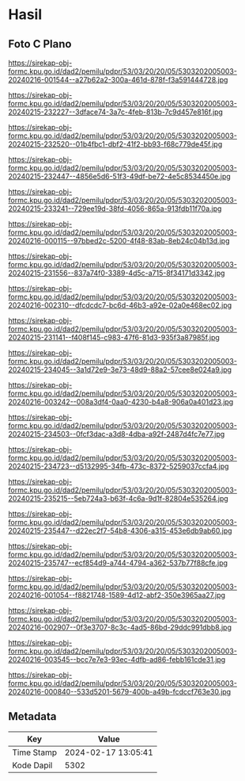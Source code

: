 # Hasil

## Foto C Plano

https://sirekap-obj-formc.kpu.go.id/dad2/pemilu/pdpr/53/03/20/20/05/5303202005003-20240216-001544--a27b62a2-300a-461d-878f-f3a591444728.jpg

https://sirekap-obj-formc.kpu.go.id/dad2/pemilu/pdpr/53/03/20/20/05/5303202005003-20240215-232227--3dface74-3a7c-4feb-813b-7c9d457e816f.jpg

https://sirekap-obj-formc.kpu.go.id/dad2/pemilu/pdpr/53/03/20/20/05/5303202005003-20240215-232520--01b4fbc1-dbf2-41f2-bb93-f68c779de45f.jpg

https://sirekap-obj-formc.kpu.go.id/dad2/pemilu/pdpr/53/03/20/20/05/5303202005003-20240215-232447--4856e5d6-51f3-49df-be72-4e5c8534450e.jpg

https://sirekap-obj-formc.kpu.go.id/dad2/pemilu/pdpr/53/03/20/20/05/5303202005003-20240215-233241--729ee19d-38fd-4056-865a-913fdb11f70a.jpg

https://sirekap-obj-formc.kpu.go.id/dad2/pemilu/pdpr/53/03/20/20/05/5303202005003-20240216-000115--97bbed2c-5200-4f48-83ab-8eb24c04b13d.jpg

https://sirekap-obj-formc.kpu.go.id/dad2/pemilu/pdpr/53/03/20/20/05/5303202005003-20240215-231556--837a74f0-3389-4d5c-a715-8f34171d3342.jpg

https://sirekap-obj-formc.kpu.go.id/dad2/pemilu/pdpr/53/03/20/20/05/5303202005003-20240216-002310--dfcdcdc7-bc6d-46b3-a92e-02a0e468ec02.jpg

https://sirekap-obj-formc.kpu.go.id/dad2/pemilu/pdpr/53/03/20/20/05/5303202005003-20240215-231141--f408f145-c983-47f6-81d3-935f3a87985f.jpg

https://sirekap-obj-formc.kpu.go.id/dad2/pemilu/pdpr/53/03/20/20/05/5303202005003-20240215-234045--3a1d72e9-3e73-48d9-88a2-57cee8e024a9.jpg

https://sirekap-obj-formc.kpu.go.id/dad2/pemilu/pdpr/53/03/20/20/05/5303202005003-20240216-003242--008a3df4-0aa0-4230-b4a8-906a0a401d23.jpg

https://sirekap-obj-formc.kpu.go.id/dad2/pemilu/pdpr/53/03/20/20/05/5303202005003-20240215-234503--0fcf3dac-a3d8-4dba-a92f-2487d4fc7e77.jpg

https://sirekap-obj-formc.kpu.go.id/dad2/pemilu/pdpr/53/03/20/20/05/5303202005003-20240215-234723--d5132995-34fb-473c-8372-5259037ccfa4.jpg

https://sirekap-obj-formc.kpu.go.id/dad2/pemilu/pdpr/53/03/20/20/05/5303202005003-20240215-235215--5eb724a3-b63f-4c6a-9d1f-82804e535264.jpg

https://sirekap-obj-formc.kpu.go.id/dad2/pemilu/pdpr/53/03/20/20/05/5303202005003-20240215-235447--d22ec2f7-54b8-4306-a315-453e6db9ab60.jpg

https://sirekap-obj-formc.kpu.go.id/dad2/pemilu/pdpr/53/03/20/20/05/5303202005003-20240215-235747--ecf854d9-a744-4794-a362-537b77f88cfe.jpg

https://sirekap-obj-formc.kpu.go.id/dad2/pemilu/pdpr/53/03/20/20/05/5303202005003-20240216-001054--f8821748-1589-4d12-abf2-350e3965aa27.jpg

https://sirekap-obj-formc.kpu.go.id/dad2/pemilu/pdpr/53/03/20/20/05/5303202005003-20240216-002907--0f3e3707-8c3c-4ad5-86bd-29ddc991dbb8.jpg

https://sirekap-obj-formc.kpu.go.id/dad2/pemilu/pdpr/53/03/20/20/05/5303202005003-20240216-003545--bcc7e7e3-93ec-4dfb-ad86-febb161cde31.jpg

https://sirekap-obj-formc.kpu.go.id/dad2/pemilu/pdpr/53/03/20/20/05/5303202005003-20240216-000840--533d5201-5679-400b-a49b-fcdccf763e30.jpg


## Metadata

| Key        | Value               |
| ---------- | ------------------- |
| Time Stamp | 2024-02-17 13:05:41 |
| Kode Dapil | 5302                |



